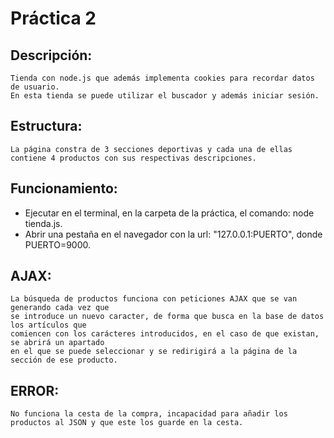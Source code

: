  # Práctica 2
 
## Descripción:
    Tienda con node.js que además implementa cookies para recordar datos de usuario. 
    En esta tienda se puede utilizar el buscador y además iniciar sesión.

## Estructura: 
    La página constra de 3 secciones deportivas y cada una de ellas contiene 4 productos con sus respectivas descripciones.

## Funcionamiento:
- Ejecutar en el terminal, en la carpeta de la práctica, el comando: node tienda.js.
- Abrir una pestaña en el navegador con la url: "127.0.0.1:PUERTO", donde PUERTO=9000.

## AJAX:
    La búsqueda de productos funciona con peticiones AJAX que se van generando cada vez que 
    se introduce un nuevo caracter, de forma que busca en la base de datos los artículos que
    comiencen con los carácteres introducidos, en el caso de que existan, se abrirá un apartado
    en el que se puede seleccionar y se redirigirá a la página de la sección de ese producto.

## ERROR:
    No funciona la cesta de la compra, incapacidad para añadir los productos al JSON y que este los guarde en la cesta.

